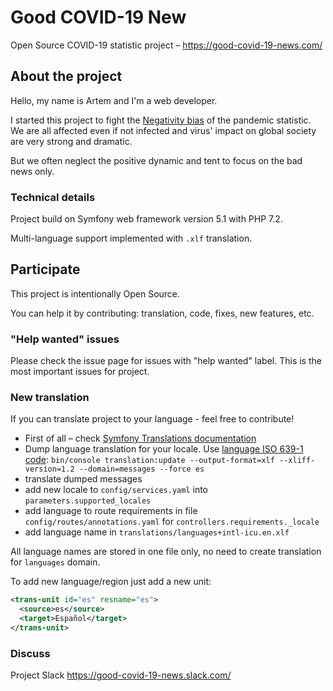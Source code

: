 # Good COVID-19 New
Open Source COVID-19 statistic project – https://good-covid-19-news.com/
 
## About the project
Hello, my name is Artem and I'm a web developer.

I started this project to fight the [Negativity bias](https://en.wikipedia.org/wiki/Negativity_bias) of the pandemic statistic.
We are all affected even if not infected and virus' impact on global society are very strong and dramatic.

But we often neglect the positive dynamic and tent to focus on the bad news only.

### Technical details
Project build on Symfony web framework version 5.1 with PHP 7.2.

Multi-language support implemented with `.xlf` translation. 

## Participate
This project is intentionally Open Source.

You can help it by contributing: translation, code, fixes, new features, etc.

### "Help wanted" issues
Please check the issue page for issues with "help wanted" label. This is the most important issues for project.

### New translation
If you can translate project to your language - feel free to contribute!

* First of all – check [Symfony Translations documentation](https://symfony.com/doc/5.1/translation.html)
* Dump language translation for your locale. Use [language ISO 639-1 code](https://en.wikipedia.org/wiki/List_of_ISO_639-1_codes):
`bin/console translation:update --output-format=xlf --xliff-version=1.2 --domain=messages --force es`
* translate dumped messages
* add new locale to `config/services.yaml` into `parameters.supported_locales`
* add language to route requirements in file `config/routes/annotations.yaml` for `controllers.requirements._locale`
* add language name in `translations/languages+intl-icu.en.xlf`

All language names are stored in one file only, no need to create translation for `languages` domain.

To add new language/region just add a new unit:
```xml
<trans-unit id="es" resname="es">
  <source>es</source>
  <target>Español</target>
</trans-unit>
``` 

### Discuss
Project Slack https://good-covid-19-news.slack.com/ 